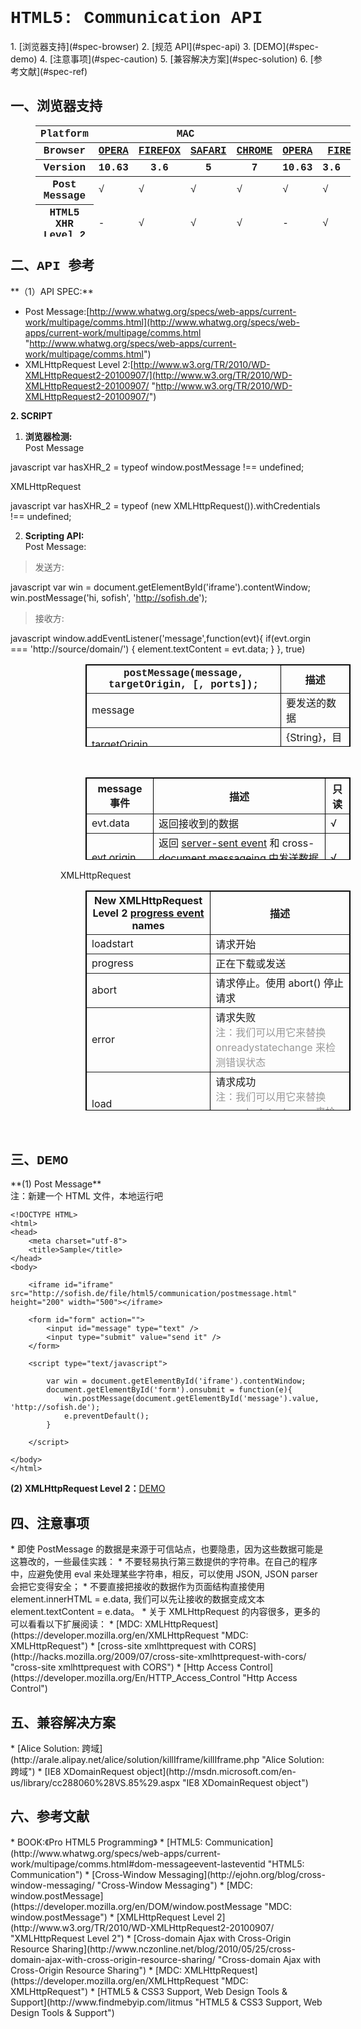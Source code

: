 <h1 style="font-family:Courier New">HTML5: Communication API</h1>
1. [浏览器支持](#spec-browser)
2. [规范 API](#spec-api)
3. [DEMO](#spec-demo)
4. [注意事项](#spec-caution)
5. [兼容解决方案](#spec-solution)
6. [参考文献](#spec-ref)

<h2 id="spec-browser" style="font-family:Courier New">一、浏览器支持</h2>
<table class="zeroBorder" style="font-family:Courier New;margin-left:40px" height="178" width="920">
<tbody>
<tr>
<th class="primary-heading" scope="row"><span class="offScreen">Platform</span></th>
<th class="primary-heading" colspan="4" scope="colgroup">MAC</th>
<th class="primary-heading" colspan="8" scope="colgroup">WIN</th>
<th class="offScreen">% <br>
</th>
</tr>
<tr>
<th class="row-heading secondary-heading" scope="row"><span class="offScreen">Browser</span></th>
<th class="browser-id browser-opera secondary-heading" colspan="1" scope="col"><a href="http://www.opera.com/browser/" target="_blank" title="Download the Opera web browser">OPERA</a></th>
<th class="browser-firefox browser-id secondary-heading" colspan="1" scope="col"><a href="http://www.mozilla-europe.org/en/firefox/" target="_blank" title="Download the Firefox web browser">FIREFOX</a></th>
<th class="browser-id browser-safari secondary-heading" colspan="1" scope="col"><a href="http://www.apple.com/safari/download/" target="_blank" title="Download the Safari web browser">SAFARI</a></th>
<th class="browser-chrome browser-id secondary-heading" colspan="1" scope="col"><a href="http://www.google.com/chrome/" target="_blank" title="Download the Chrome web browser">CHROME</a></th>
<th class="browser-id browser-opera secondary-heading" colspan="1" scope="col"><a href="http://www.opera.com/browser/" target="_blank" title="Download the Opera web browser">OPERA</a></th>
<th class="browser-firefox browser-id secondary-heading" colspan="2" scope="colgroup"><a href="http://www.mozilla-europe.org/en/firefox/" target="_blank" title="Download the Firefox web browser">FIREFOX</a></th>
<th class="browser-id browser-safari secondary-heading" colspan="1" scope="col"><a href="http://www.apple.com/safari/download/" target="_blank" title="Download the Safari web browser">SAFARI</a></th>
<th class="browser-id browser-ie secondary-heading" colspan="2" scope="colgroup"><a href="http://www.microsoft.com/ie/" target="_blank" title="Download the Ie web browser">IE</a></th>
<th class="browser-chrome browser-id secondary-heading" colspan="2" scope="colgroup"><a href="http://www.google.com/chrome/" target="_blank" title="Download the Chrome web browser">CHROME</a></th>
<th class="offScreen">&nbsp;</th>
</tr>
<tr>
<th class="row-heading tertiary-heading" scope="row"><span class="offScreen">Version</span></th>
<th class="tertiary-heading" scope="col"> 10.63 </th>
<th class="tertiary-heading" scope="col"> 3.6 </th>
<th class="tertiary-heading" scope="col"> 5 </th>
<th class="tertiary-heading" scope="col"> 7 </th>
<th class="tertiary-heading" scope="col"> 10.63 </th>
<th class="tertiary-heading" scope="col"> 3.6 </th>
<th class="tertiary-heading" scope="col"> 4.03 </th>
<th class="tertiary-heading" scope="col"> 5 </th>
<th class="tertiary-heading" scope="col"> 8 </th>
<th class="tertiary-heading" scope="col"> 9 </th>
<th class="tertiary-heading" scope="col"> 7 </th>
<th class="tertiary-heading" scope="col"> 8 </th>
<th class="offScreen">&nbsp;</th>
</tr>
</tbody>
 
<tbody>
<tr>
<th class="row-heading" scope="row"><a class="pseudo" href="http://www.findmebyip.com/litmus#mdz_geolocation"></a>Post Message<br>
</th>
<td class="supported">√<br>
</td>
<td class="supported">√</td>
<td class="supported">√</td>
<td class="supported">√<br>
</td>
<td class="supported">√</td>
<td class="supported">√<br>
</td>
<td class="supported">√<br>
</td>
<td class="supported">√</td>
<td>√<br>
</td>
<td>√<br>
</td>
<td class="supported">√<br>
</td>
<td class="supported">√<br>
</td>
<td class="grade-excellent support-grade"> 94%</td>
</tr>
<tr>
<th>HTML5 XHR Level 2<br>
</th>
<td>-<br>
</td>
<td>√<br>
</td>
<td>√<br>
</td>
<td>√<br>
</td>
<td>-<br>
</td>
<td>√<br>
</td>
<td>√<br>
</td>
<td>√<br>
</td>
<td>-<br>
</td>
<td>√<br>
</td>
<td>√<br>
</td>
<td>√<br>
</td>
<td>64%<br>
</td>
</tr>
</tbody>
</table>
<h2 id="spec-api" style="font-family:Courier New">二、API 参考</h2>
**（1）API SPEC:**

* Post Message:[http://www.whatwg.org/specs/web-apps/current-work/multipage/comms.html](http://www.whatwg.org/specs/web-apps/current-work/multipage/comms.html "http://www.whatwg.org/specs/web-apps/current-work/multipage/comms.html")
* XMLHttpRequest Level 2:[http://www.w3.org/TR/2010/WD-XMLHttpRequest2-20100907/](http://www.w3.org/TR/2010/WD-XMLHttpRequest2-20100907/ "http://www.w3.org/TR/2010/WD-XMLHttpRequest2-20100907/")

**2. SCRIPT**

1.  **浏览器检测:**<br>
Post Message

javascript
    var hasXHR_2 = typeof window.postMessage !== undefined;

XMLHttpRequest

javascript
    var hasXHR_2 = typeof (new XMLHttpRequest()).withCredentials !== undefined;


2. **Scripting API:**<br>
Post Message:

>发送方:

javascript
     var win = document.getElementById('iframe').contentWindow;
        win.postMessage('hi, sofish', 'http://sofish.de');

>接收方:

javascript
    window.addEventListener('message',function(evt){
        if(evt.orgin === 'http://source/domain/') {
            element.textContent = evt.data;
        }
    }, true)


<div style="margin-left:80px">
<table id="j4ex" style="margin-left:40px" border="1" bordercolor="#000000" cellpadding="3" cellspacing="0" height="132" width="622">
<tbody>
<tr>
<th><font face="Courier New">postMessage(message, targetOrigin, [, ports]);</font><br>
</th>
<th>描述<br>
</th>
</tr>
<tr>
<td style="text-align:left">message<br>
</td>
<td style="text-align:left">要发送的数据<br>
</td>
</tr>
<tr>
<td style="text-align:left">targetOrigin<br>
</td>
<td style="text-align:left">{String}，目标域<br>
</td>
</tr>
<tr>
<td style="text-align:left">ports<br>
</td>
<td style="text-align:left">端口数组，可选<br>
</td>
</tr>
</tbody>
</table>
<div style="margin-left:40px"><br>
</div>
<table id="gqid" style="margin-left:40px" border="1" bordercolor="#000000" cellpadding="3" cellspacing="0" height="132" width="623">
<tbody>
<tr>
<th>message 事件<br>
</th>
<th>描述<br>
</th>
<th>只读<br>
</th>
</tr>
</tbody>
<tbody>
<tr>
<td align="left">evt.data<br>
</td>
<td style="text-align:left" align="left">返回接收到的数据<br>
</td>
<td style="text-align:left" align="left">√<br>
</td>
</tr>
<tr>
<td style="text-align:left" align="left">evt.origin<br>
</td>
<td style="text-align:left" align="left">返回 <a href="http://dev.w3.org/html5/eventsource/" id="xywc" title="server-sent event">server-sent event</a> 和 cross-document messageing 中发送数据的域<br>
</td>
<td style="text-align:left" align="left">√<br>
</td>
</tr>
<tr>
<td style="text-align:left" align="left">evt.source<br>
</td>
<td style="text-align:left" align="left">数据源的 window object<br>
</td>
<td style="text-align:left" align="left">√<br>
</td>
</tr>
<tr>
<td style="text-align:left" align="left">evt.ports<br>
</td>
<td style="text-align:left" align="left">返回数据源的端口数组对象<br>
</td>
<td style="text-align:left" align="left">√<br>
</td>
</tr>
</tbody>
</table>

XMLHttpRequest

<table id="v_as" style="margin-left:40px" border="1" bordercolor="#000000" cellpadding="3" cellspacing="0" height="352" width="621">
<tbody>
<tr>
<th>New XMLHttpRequest Level 2 <a href="http://www.w3.org/TR/2010/WD-XMLHttpRequest2-20100907/#event-xhr-loadstart" id="m6ve" title="progress event">progress event</a> names<br>
</th>
<th>描述<br>
</th>
</tr>
<tr>
<td align="left">loadstart<br>
</td>
<td style="text-align:left" align="left">请求开始<br>
</td>
</tr>
<tr>
<td style="text-align:left" align="left">progress<br>
</td>
<td style="text-align:left" align="left">正在下载或发送<br>
</td>
</tr>
<tr>
<td style="text-align:left" align="left">abort<br>
</td>
<td style="text-align:left" align="left">请求停止。使用 abort() 停止请求<br>
</td>
</tr>
<tr>
<td style="text-align:left" align="left">error<br>
</td>
<td style="text-align:left" align="left">请求失败<br>
<font color="#999999">注：我们可以用它来替换 onreadystatechange 来检测错误</font><font color="#999999">状态</font><br>
</td>
</tr>
<tr>
<td style="text-align:left" align="left">load<br>
</td>
<td style="text-align:left" align="left">请求成功<br>
<font color="#999999">注：我们可以用它来替换 onreadystatechange 来检测成功状态</font><br>
</td>
</tr>
<tr>
<td style="text-align:left" align="left">timeout<br>
</td>
<td style="text-align:left" align="left">超时<br>
</td>
</tr>
<tr>
<td style="text-align:left" align="left">loadend<br>
</td>
<td style="text-align:left" align="left">请求已经完结，无论状态是成功还是失败<br>
</td>
</tr>
</tbody>
</table>
<br>
</div>

<h2 id="spec-demo" style="font-family:Courier New">三、DEMO</h2>
**(1) Post Message**<br>
 注：新建一个 HTML 文件，本地运行吧


    <!DOCTYPE HTML>
    <html>
    <head>
        <meta charset="utf-8">
        <title>Sample</title>
    </head>
    <body>

        <iframe id="iframe" src="http://sofish.de/file/html5/communication/postmessage.html" height="200" width="500"></iframe>

        <form id="form" action="">
            <input id="message" type="text" />
            <input type="submit" value="send it" />
        </form>

        <script type="text/javascript">

            var win = document.getElementById('iframe').contentWindow;
            document.getElementById('form').onsubmit = function(e){
                win.postMessage(document.getElementById('message').value, 'http://sofish.de');
                e.preventDefault();
            }

        </script>

    </body>
    </html>


**(2) XMLHttpRequest Level 2：**[DEMO](http://arunranga.com/examples/access-control/ "DEMO")

<h2 id="spec-caution" style="font-family:Courier New">四、注意事项</h2>
* 即使 PostMessage 的数据是来源于可信站点，也要隐患，因为这些数据可能是这篡改的，一些最佳实践：
* 不要轻易执行第三数提供的字符串。在自己的程序中，应避免使用 eval 来处理某些字符串，相反，可以使用 JSON, JSON parser 会把它变得安全；
* 不要直接把接收的数据作为页面结构直接使用 element.innerHTML = e.data, 我们可以先让接收的数据变成文本 element.textContent = e.data。
* 关于 XMLHttpRequest 的内容很多，更多的可以看看以下扩展阅读：
* [MDC: XMLHttpRequest](https://developer.mozilla.org/en/XMLHttpRequest "MDC: XMLHttpRequest")
* [cross-site xmlhttprequest with CORS](http://hacks.mozilla.org/2009/07/cross-site-xmlhttprequest-with-cors/ "cross-site xmlhttprequest with CORS")
* [Http Access Control](https://developer.mozilla.org/En/HTTP_Access_Control "Http Access Control")

<h2 id="spec-solution" style="font-family:Courier New">五、兼容解决方案</h2>
* [Alice Solution: 跨域](http://arale.alipay.net/alice/solution/killIframe/killIframe.php "Alice Solution: 跨域")
* [IE8 XDomainRequest object](http://msdn.microsoft.com/en-us/library/cc288060%28VS.85%29.aspx "IE8 XDomainRequest object")

<h2 id="spec-ref" style="font-family:Courier New">六、参考文献</h2>
* BOOK:《Pro HTML5 Programming》
* [HTML5: Communication](http://www.whatwg.org/specs/web-apps/current-work/multipage/comms.html#dom-messageevent-lasteventid "HTML5: Communication")
* [Cross-Window Messaging](http://ejohn.org/blog/cross-window-messaging/ "Cross-Window Messaging")
* [MDC: window.postMessage](https://developer.mozilla.org/en/DOM/window.postMessage "MDC: window.postMessage")
* [XMLHttpRequest Level 2](http://www.w3.org/TR/2010/WD-XMLHttpRequest2-20100907/ "XMLHttpRequest Level 2")
* [Cross-domain Ajax with Cross-Origin Resource Sharing](http://www.nczonline.net/blog/2010/05/25/cross-domain-ajax-with-cross-origin-resource-sharing/ "Cross-domain Ajax with Cross-Origin Resource Sharing")
* [MDC: XMLHttpRequest](https://developer.mozilla.org/en/XMLHttpRequest "MDC: XMLHttpRequest")
* [HTML5 & CSS3 Support, Web Design Tools & Support](http://www.findmebyip.com/litmus "HTML5 & 
CSS3 Support, Web Design Tools & Support")

